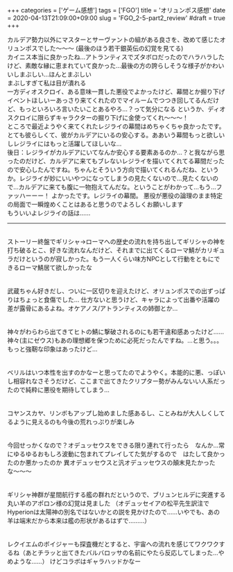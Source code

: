 +++
categories = ['ゲーム感想']
tags = ['FGO']
title = 'オリュンポス感想'
date = 2020-04-13T21:09:00+09:00
slug = 'FGO_2-5-part2_review'
#draft = true
+++

カルデア勢力以外にマスターとサーヴァントの組がある良さを、改めて感じたオリュンポスでした〜〜〜
(最後のほう若干銀英伝の幻覚を見てる)
<br>
カイニス本当に良かったね…アトランティスでズタボロだったのでハラハラしたけど、素敵な縁に恵まれていて良かった…最後の方の誇らしそうな様子がかわいいしまぶしい…ほんとまぶしい
<br>
まぶしすぎて私は目が潰れる
<br>
一方ディオスクロイ、ある意味一貫した悪役でよかったけど、幕間とか掘り下げイベントほしいーあっさり来てくれたのでマイルームでつつき回してるんだけど、もっといろいろ言いたいことあるやろ…？って気分になる
というか、ディオスクロイに限らずキャラクターの掘り下げに金使ってくれ〜〜〜！
<br>
ところで最近ようやく来てくれたレジライの幕間はめちゃくちゃ良かったです。とても彼らしくて、彼がカルデアにいるの安心する。ああいう幕間もっと欲しいしレジライにはもっと活躍してほしいな…
<br>
後日：レジライがカルデアにいてなんか安心する要素あるのか…？と我ながら思ったのだけど、カルデアに来てもブレないレジライを描いてくれてる幕間だったので安心したんですね。ちゃんとそういう方向で描いてくれるんだね、というか。レジライが妙にいいやつになってしまうの見たくないので…見たくないので…カルデアに来ても腹に一物抱えてんだな。ということがわかって…もう…ファッハーーー！
よかったです。レジライの幕間。
悪役が悪役の論理のまま特定の局面で一瞬煌めくことはあると思うのでよろしくお願いします
<br>
もういいよレジライの話は……
<br>
* * *
<br>
ストーリー終盤でギリシャ→ローマへの歴史の流れを持ち出してギリシャの神を打ち破るとこ、好きな流れなんだけど、それまでに出てくるローマ鯖がカリギュラだけというのが寂しかった。もう一人くらい味方NPCとして行動をともにできるローマ鯖居て欲しかったな
<br>
<br>
<br>
武蔵ちゃん好きだし、ついに一区切りを迎えたけど、オリュンポスでの出ずっぱりはちょっと食傷でした…
仕方ないと思うけど、キャラによって出番や活躍の差が露骨にあるよね。オケアノス/アトランティスの姉御とか…
<br>
<br>
<br>
神々がわらわら出てきてヒトの鯖に撃破されるのにも若干違和感あったけど……神々(主にゼウス)もあの理想郷を保つために必死だったんですね。…と思う。。。
もっと強靭な印象はあったけど…
<br>
<br>
<br>
ベリルはいつ本性を出すのかなーと思ってたのでようやく。本能的に悪、っぽいし相容れなさそうだけど、ここまで出てきたクリプター勢がみんないい人系だったので純粋に悪役を期待してしまう…
<br>
<br>
<br>
コヤンスカヤ、リンボもアップし始めました感あるし、ことみねが大人しくしてるように見えるのも今後の荒れっぷりが楽しみ
<br>
<br>
<br>
今回せっかくなので？オデュッセウスをできる限り連れて行ったら　なんか…常にゆるゆるおもしろ波動に包まれてプレイしてた気がするので　はたして良かったのか悪かったのか
異オデュッセウスと汎オデュッセウスの顛末見たかったな〜〜〜
<br>
<br>
<br>
ギリシャ神群が星間航行する艦の群れだというので、ブリュンヒルデに突進する丸い羊のアポロン様の幻覚は見ました
（オデュッセイアの松平先生訳注でHyperionは太陽神の別名ではないかとの説を見かけたので……いやでも、あの羊は端末だから本来は艦の形状があるはずで………）
<br>
<br>
<br>
レクイエムのボイジャーも探査機だとすると、宇宙への流れを感じてワクワクするね（あとチラッと出てきたバルバロッサの名前にやたら反応してしまった…やめような……）
けどコラボはギャラハッドかなー
<br>